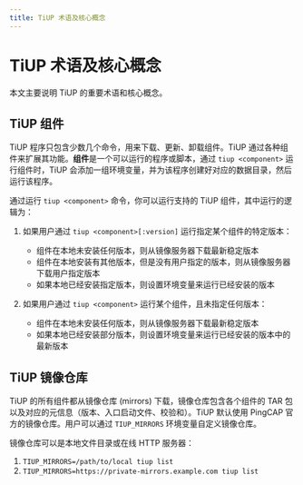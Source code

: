 ```yaml
---
title: TiUP 术语及核心概念
---
```


# TiUP 术语及核心概念

本文主要说明 TiUP 的重要术语和核心概念。

## TiUP 组件

TiUP 程序只包含少数几个命令，用来下载、更新、卸载组件。TiUP 通过各种组件来扩展其功能。**组件**是一个可以运行的程序或脚本，通过 `tiup <component>` 运行组件时，TiUP 会添加一组环境变量，并为该程序创建好对应的数据目录，然后运行该程序。

通过运行 `tiup <component>` 命令，你可以运行支持的 TiUP 组件，其中运行的逻辑为：

1. 如果用户通过 `tiup <component>[:version]` 运行指定某个组件的特定版本：

    - 组件在本地未安装任何版本，则从镜像服务器下载最新稳定版本
    - 组件在本地安装有其他版本，但是没有用户指定的版本，则从镜像服务器下载用户指定版本
    - 如果本地已经安装指定版本，则设置环境变量来运行已经安装的版本

2. 如果用户通过 `tiup <component>` 运行某个组件，且未指定任何版本：

    - 组件在本地未安装任何版本，则从镜像服务器下载最新稳定版本
    - 如果本地已经安装部分版本，则设置环境变量来运行已经安装的版本中的最新版本

## TiUP 镜像仓库

TiUP 的所有组件都从镜像仓库 (mirrors) 下载，镜像仓库包含各个组件的 TAR 包以及对应的元信息（版本、入口启动文件、校验和）。TiUP 默认使用 PingCAP 官方的镜像仓库。用户可以通过 `TIUP_MIRRORS` 环境变量自定义镜像仓库。

镜像仓库可以是本地文件目录或在线 HTTP 服务器：

1. `TIUP_MIRRORS=/path/to/local tiup list`
2. `TIUP_MIRRORS=https://private-mirrors.example.com tiup list`
